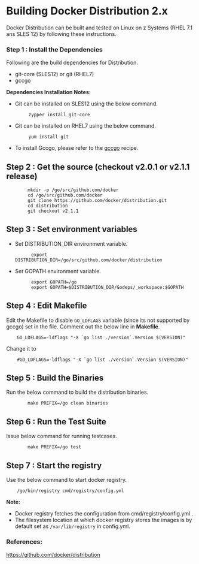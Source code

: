 # Building Docker Distribution 2.x

Docker Distribution can be built and tested on Linux on z Systems (RHEL 7.1 ans SLES 12) by following these instructions.

### Step 1 : Install the Dependencies
Following are the build dependencies for Distribution. 

* git-core (SLES12) or git (RHEL7)
* gccgo

**Dependencies Installation Notes:**   
*  Git can be installed on SLES12 using the below command.
     
            zypper install git-core

*  Git can be installed on RHEL7 using the below command.

            yum install git
            
 *  To install Gccgo, please refer to the [gccgo](https://github.com/linux-on-ibm-z/docs/wiki/Building-gccgo) recipe.

## Step 2 : Get the source (checkout v2.0.1 or v2.1.1 release)
            mkdir -p /go/src/github.com/docker
            cd /go/src/github.com/docker
            git clone https://github.com/docker/distribution.git
            cd distribution
            git checkout v2.1.1
            
## Step 3 : Set environment variables
* Set DISTRIBUTION_DIR environment variable. 

            export DISTRIBUTION_DIR=/go/src/github.com/docker/distribution

* Set GOPATH environment variable.

            export GOPATH=/go
            export GOPATH=$DISTRIBUTION_DIR/Godeps/_workspace:$GOPATH
            
## Step 4 : Edit Makefile
Edit the Makefile to disable ```GO_LDFLAGS``` variable (since its not supported by gccgo) set in the file. Comment out the below line in **Makefile**.

        GO_LDFLAGS=-ldflags "-X `go list ./version`.Version $(VERSION)"


Change it to

        #GO_LDFLAGS=-ldflags "-X `go list ./version`.Version $(VERSION)"
        
## Step 5 : Build the Binaries

Run the below command to build the distribution binaries.

            make PREFIX=/go clean binaries
            
## Step 6 : Run the Test Suite
Issue below command for running testcases.

            make PREFIX=/go test
            
## Step 7 : Start the registry 
Use the below command to start docker registry.

        /go/bin/registry cmd/registry/config.yml

**Note:**

* Docker registry fetches the configuration from cmd/registry/config.yml . 
* The filesystem location at which docker registry stores the images is by default set as ```/var/lib/registry``` in config.yml.

### References:
https://github.com/docker/distribution
